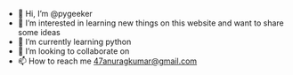 - 👋 Hi, I’m @pygeeker
- 👀 I’m interested in learning new things on this website and want to share some ideas
- 🌱 I’m currently learning python
- 💞️ I’m looking to collaborate on 
- 📫 How to reach me 47anuragkumar@gmail.com

<!---
pygeeker/pygeeker is a ✨ special ✨ repository because its `README.md` (this file) appears on your GitHub profile.
You can click the Preview link to take a look at your changes.
--->
